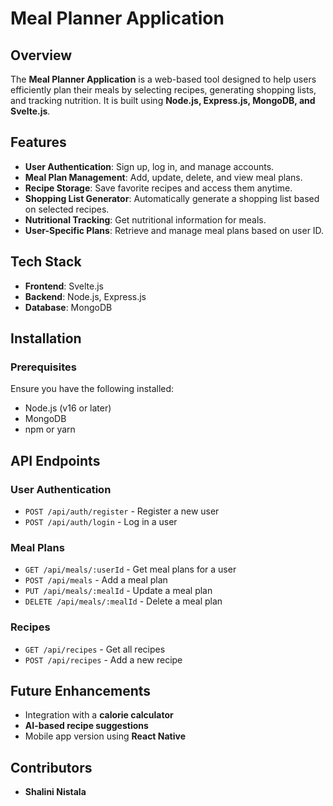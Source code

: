 # Meal Planner Application

## Overview
The **Meal Planner Application** is a web-based tool designed to help users efficiently plan their meals by selecting recipes, generating shopping lists, and tracking nutrition. It is built using **Node.js, Express.js, MongoDB, and Svelte.js**.

## Features
- **User Authentication**: Sign up, log in, and manage accounts.
- **Meal Plan Management**: Add, update, delete, and view meal plans.
- **Recipe Storage**: Save favorite recipes and access them anytime.
- **Shopping List Generator**: Automatically generate a shopping list based on selected recipes.
- **Nutritional Tracking**: Get nutritional information for meals.
- **User-Specific Plans**: Retrieve and manage meal plans based on user ID.

## Tech Stack
- **Frontend**: Svelte.js
- **Backend**: Node.js, Express.js
- **Database**: MongoDB

## Installation
### Prerequisites
Ensure you have the following installed:
- Node.js (v16 or later)
- MongoDB
- npm or yarn

## API Endpoints
### User Authentication
- `POST /api/auth/register` - Register a new user
- `POST /api/auth/login` - Log in a user

### Meal Plans
- `GET /api/meals/:userId` - Get meal plans for a user
- `POST /api/meals` - Add a meal plan
- `PUT /api/meals/:mealId` - Update a meal plan
- `DELETE /api/meals/:mealId` - Delete a meal plan

### Recipes
- `GET /api/recipes` - Get all recipes
- `POST /api/recipes` - Add a new recipe

## Future Enhancements
- Integration with a **calorie calculator**
- **AI-based recipe suggestions**
- Mobile app version using **React Native**

## Contributors
- **Shalini Nistala**


